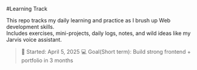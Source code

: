 #Learning Track

This repo tracks my daily learning and practice as I brush up Web development skills.  
Includes exercises, mini-projects, daily logs, notes, and wild ideas like my Jarvis voice assistant.

> 📅 Started: April 5, 2025
> 💻 Goal(Short term): Build strong frontend + portfolio in 3 months
